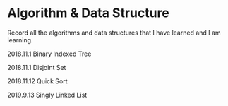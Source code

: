 # Algorithm & Data Structure
Record all the algorithms and data structures that I have learned and I am learning.

2018.11.1 Binary Indexed Tree 

2018.11.1 Disjoint Set 

2018.11.12 Quick Sort

2019.9.13 Singly Linked List